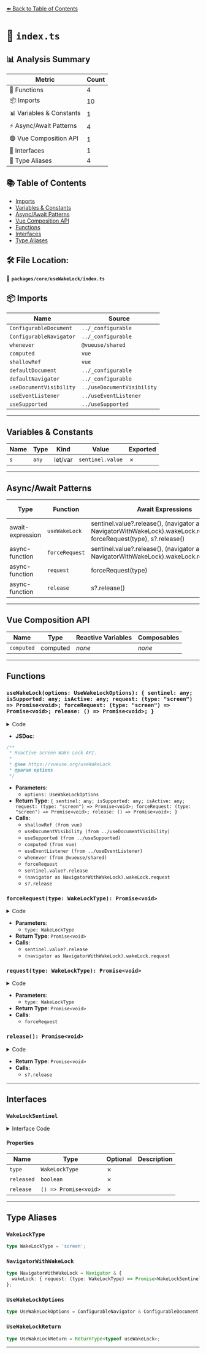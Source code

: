 [⬅️ Back to Table of Contents](../../../index.md)

# 📄 `index.ts`

## 📊 Analysis Summary

| Metric | Count |
|--------|-------|
| 🔧 Functions | 4 |
| 📦 Imports | 10 |
| 📊 Variables & Constants | 1 |
| ⚡ Async/Await Patterns | 4 |
| 🟢 Vue Composition API | 1 |
| 📐 Interfaces | 1 |
| 📑 Type Aliases | 4 |

## 📚 Table of Contents

- [Imports](#imports)
- [Variables & Constants](#variables-constants)
- [Async/Await Patterns](#asyncawait-patterns)
- [Vue Composition API](#vue-composition-api)
- [Functions](#functions)
- [Interfaces](#interfaces)
- [Type Aliases](#type-aliases)

## 🛠️ File Location:
📂 **`packages/core/useWakeLock/index.ts`**

## 📦 Imports

| Name | Source |
|------|--------|
| `ConfigurableDocument` | `../_configurable` |
| `ConfigurableNavigator` | `../_configurable` |
| `whenever` | `@vueuse/shared` |
| `computed` | `vue` |
| `shallowRef` | `vue` |
| `defaultDocument` | `../_configurable` |
| `defaultNavigator` | `../_configurable` |
| `useDocumentVisibility` | `../useDocumentVisibility` |
| `useEventListener` | `../useEventListener` |
| `useSupported` | `../useSupported` |


---

## Variables & Constants

| Name | Type | Kind | Value | Exported |
|------|------|------|-------|----------|
| `s` | `any` | let/var | `sentinel.value` | ✗ |


---

## Async/Await Patterns

| Type | Function | Await Expressions | Promise Chains |
|------|----------|-------------------|----------------|
| await-expression | `useWakeLock` | sentinel.value?.release(), (navigator as NavigatorWithWakeLock).wakeLock.request(type), forceRequest(type), s?.release() | *none* |
| async-function | `forceRequest` | sentinel.value?.release(), (navigator as NavigatorWithWakeLock).wakeLock.request(type) | *none* |
| async-function | `request` | forceRequest(type) | *none* |
| async-function | `release` | s?.release() | *none* |


---

## Vue Composition API

| Name | Type | Reactive Variables | Composables |
|------|------|-------------------|-------------|
| `computed` | computed | *none* | *none* |


---

## Functions

### `useWakeLock(options: UseWakeLockOptions): { sentinel: any; isSupported: any; isActive: any; request: (type: "screen") => Promise<void>; forceRequest: (type: "screen") => Promise<void>; release: () => Promise<void>; }`

<details><summary>Code</summary>

```ts
export function useWakeLock(options: UseWakeLockOptions = {}) {
  const {
    navigator = defaultNavigator,
    document = defaultDocument,
  } = options
  const requestedType = shallowRef<WakeLockType | false>(false)
  const sentinel = shallowRef<WakeLockSentinel | null>(null)
  const documentVisibility = useDocumentVisibility({ document })
  const isSupported = useSupported(() => navigator && 'wakeLock' in navigator)
  const isActive = computed(() => !!sentinel.value && documentVisibility.value === 'visible')

  if (isSupported.value) {
    useEventListener(sentinel, 'release', () => {
      requestedType.value = sentinel.value?.type ?? false
    }, { passive: true })

    whenever(
      () => documentVisibility.value === 'visible' && document?.visibilityState === 'visible' && requestedType.value,
      (type) => {
        requestedType.value = false
        forceRequest(type)
      },
    )
  }

  async function forceRequest(type: WakeLockType) {
    await sentinel.value?.release()
    sentinel.value = isSupported.value
      ? await (navigator as NavigatorWithWakeLock).wakeLock.request(type)
      : null
  }

  async function request(type: WakeLockType) {
    if (documentVisibility.value === 'visible')
      await forceRequest(type)
    else
      requestedType.value = type
  }

  async function release() {
    requestedType.value = false
    const s = sentinel.value
    sentinel.value = null
    await s?.release()
  }

  return {
    sentinel,
    isSupported,
    isActive,
    request,
    forceRequest,
    release,
  }
}
```
</details>

- **JSDoc**:
```ts
/**
 * Reactive Screen Wake Lock API.
 *
 * @see https://vueuse.org/useWakeLock
 * @param options
 */
```

- **Parameters**:
  - `options: UseWakeLockOptions`
- **Return Type**: `{ sentinel: any; isSupported: any; isActive: any; request: (type: "screen") => Promise<void>; forceRequest: (type: "screen") => Promise<void>; release: () => Promise<void>; }`
- **Calls**:
  - `shallowRef (from vue)`
  - `useDocumentVisibility (from ../useDocumentVisibility)`
  - `useSupported (from ../useSupported)`
  - `computed (from vue)`
  - `useEventListener (from ../useEventListener)`
  - `whenever (from @vueuse/shared)`
  - `forceRequest`
  - `sentinel.value?.release`
  - `(navigator as NavigatorWithWakeLock).wakeLock.request`
  - `s?.release`
### `forceRequest(type: WakeLockType): Promise<void>`

<details><summary>Code</summary>

```ts
async function forceRequest(type: WakeLockType) {
    await sentinel.value?.release()
    sentinel.value = isSupported.value
      ? await (navigator as NavigatorWithWakeLock).wakeLock.request(type)
      : null
  }
```
</details>

- **Parameters**:
  - `type: WakeLockType`
- **Return Type**: `Promise<void>`
- **Calls**:
  - `sentinel.value?.release`
  - `(navigator as NavigatorWithWakeLock).wakeLock.request`
### `request(type: WakeLockType): Promise<void>`

<details><summary>Code</summary>

```ts
async function request(type: WakeLockType) {
    if (documentVisibility.value === 'visible')
      await forceRequest(type)
    else
      requestedType.value = type
  }
```
</details>

- **Parameters**:
  - `type: WakeLockType`
- **Return Type**: `Promise<void>`
- **Calls**:
  - `forceRequest`
### `release(): Promise<void>`

<details><summary>Code</summary>

```ts
async function release() {
    requestedType.value = false
    const s = sentinel.value
    sentinel.value = null
    await s?.release()
  }
```
</details>

- **Return Type**: `Promise<void>`
- **Calls**:
  - `s?.release`

---

## Interfaces

### `WakeLockSentinel`

<details><summary>Interface Code</summary>

```ts
export interface WakeLockSentinel extends EventTarget {
  type: WakeLockType
  released: boolean
  release: () => Promise<void>
}
```
</details>

#### Properties

| Name | Type | Optional | Description |
|------|------|----------|-------------|
| `type` | `WakeLockType` | ✗ |  |
| `released` | `boolean` | ✗ |  |
| `release` | `() => Promise<void>` | ✗ |  |


---

## Type Aliases

### `WakeLockType`

```ts
type WakeLockType = 'screen';
```

### `NavigatorWithWakeLock`

```ts
type NavigatorWithWakeLock = Navigator & {
  wakeLock: { request: (type: WakeLockType) => Promise<WakeLockSentinel> }
};
```

### `UseWakeLockOptions`

```ts
type UseWakeLockOptions = ConfigurableNavigator & ConfigurableDocument;
```

### `UseWakeLockReturn`

```ts
type UseWakeLockReturn = ReturnType<typeof useWakeLock>;
```


---